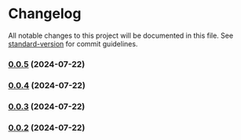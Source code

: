 # Changelog

All notable changes to this project will be documented in this file. See [standard-version](https://github.com/conventional-changelog/standard-version) for commit guidelines.

### [0.0.5](https://github.com/mattcarp/atmos-downmix/compare/v0.0.4...v0.0.5) (2024-07-22)

### [0.0.4](https://github.com/mattcarp/atmos-downmix/compare/v0.0.3...v0.0.4) (2024-07-22)

### [0.0.3](https://github.com/mattcarp/atmos-downmix/compare/v0.0.2...v0.0.3) (2024-07-22)

### [0.0.2](https://github.com/mattcarp/atmos-downmix/compare/v0.0.1...v0.0.2) (2024-07-22)
